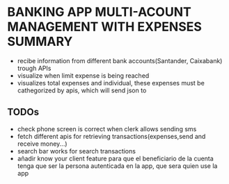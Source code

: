# BANKING APP MULTI-ACOUNT MANAGEMENT WITH EXPENSES SUMMARY #
- recibe information from different bank accounts(Santander, Caixabank) trough APIs
- visualize when limit expense is being reached
- visualizes total expenses and individual, these expenses must be cathegorized by apis, which will send json to 

## TODOs ##

- check phone screen is correct when clerk allows sending sms
- fetch different apis for retrieving transactions(expenses,send and receive money...)
- search bar works for search transactions
- añadir know your client feature para que el beneficiario de la cuenta tenga que ser la persona autenticada en la app, que sera quien use la app
